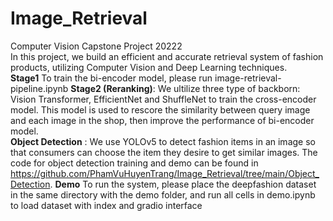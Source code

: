 # Image_Retrieval
Computer Vision Capstone Project 20222\
In this project, we build an efficient and accurate retrieval system of fashion products, utilizing Computer Vision and Deep Learning techniques.\
**Stage1** To train the bi-encoder model, please run image-retrieval-pipeline.ipynb
**Stage2 (Reranking)**: We ultilize three type of backborn: Vision Transformer, EfficientNet and ShuffleNet to train the cross-encoder model. This model is used to rescore the similarity between query image and each image in the shop, then improve the performance of bi-encoder model.\
**Object Detection** : We use YOLOv5 to detect fashion items in an image so that consumers can choose the item they desire to get similar images. The code for object detection training and demo can be found in https://github.com/PhamVuHuyenTrang/Image_Retrieval/tree/main/Object_Detection.
**Demo** To run the system, please place the deepfashion dataset in the same directory with the demo folder, and run all cells in demo.ipynb to load dataset with index and gradio interface
